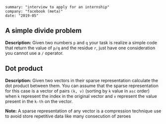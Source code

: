 ```
summary: "interview to apply for an internship"
company: "facebook (meta)"
date: "2019-05"
```

## A simple divide problem

**Description:** Given two numbers `p` and `q` your task is realize a simple code that return the value of `p/q` and the residue `r`, just have one consideration you cannot use a `/` operator.

## Dot product

**Description:** Given two vectors in their sparse representation calculate the dot product between them. You can assume that the sparse representation for this case is a vector of pairs `(k, v)` (sorting by `k` value in `asc` order) when `k` represent the index in the original vector and `v` represent the value present in the `k-th` on the vector.

**Note:** A sparse representation of any vector is a compression technique use to avoid store repetitive data like many consecution of zeroes